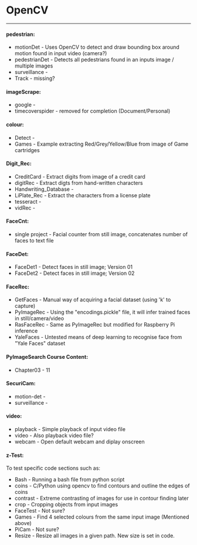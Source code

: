 # OpenCV
---------

#### pedestrian:  
* motionDet - Uses OpenCV to detect and draw bounding box around motion found in input video (camera?)
* pedestrianDet - Detects all pedestrians found in an inputs image / multiple images
* surveillance - 
* Track - missing?
 
#### imageScrape:  
* google - 
* timecoverspider - removed for completion (Document/Personal)

#### colour:  
* Detect - 
* Games - Example extracting Red/Grey/Yellow/Blue from image of Game cartridges

#### Digit_Rec:  
* CreditCard - Extract digits from image of a credit card
* digitRec - Extract digts from hand-written characters
* Handwriting_Database - 
* LiPlate_Rec - Extract the characters from a license plate
* tesseract - 
* vidRec - 

#### FaceCnt:  
* single project - Facial counter from still image, concatenates number of faces to text file

#### FaceDet:  
* FaceDet1 - Detect faces in still image; Version 01
* FaceDet2 - Detect faces in still image; Version 02

#### FaceRec:  
* GetFaces - Manual way of acquiring a facial dataset (using 'k' to capture) 
* PyImageRec - Using the "encodings.pickle" file, it will infer trained faces in still/camera/video
* RasFaceRec - Same as PyImageRec but modified for Raspberry Pi inference
* YaleFaces - Untested means of deep learning to recognise face from "Yale Faces" dataset

#### PyImageSearch Course Content:  
*  Chapter03 - 11

#### SecuriCam:  
* motion-det - 
* surveillance - 

#### video:  
* playback - Simple playback of input video file
* video - Also playback video file?
* webcam - Open default webcam and diplay onscreen

#### z-Test:
To test specific code sections such as:

* Bash - Running a bash file from python script
* coins - C/Python using opencv to find contours and outline the edges of coins
* contrast - Extreme contrasting of images for use in contour finding later
* crop - Cropping objects from input images
* FaceTest - Not sure?
* Games - Find 4 selected colours from the same input image (Mentioned above)
* PiCam - Not sure?
* Resize - Resize all images in a given path. New size is set in code.


